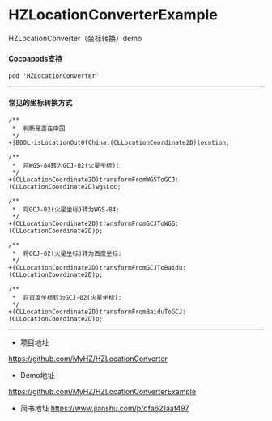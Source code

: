 # HZLocationConverterExample
HZLocationConverter（坐标转换）demo


#### Cocoapods支持


```
pod 'HZLocationConverter'
```


---

#### 常见的坐标转换方式
```
/**
 *  判断是否在中国
 */
+(BOOL)isLocationOutOfChina:(CLLocationCoordinate2D)location;

/**
 *  将WGS-84转为GCJ-02(火星坐标):
 */
+(CLLocationCoordinate2D)transformFromWGSToGCJ:(CLLocationCoordinate2D)wgsLoc;

/**
 *  将GCJ-02(火星坐标)转为WGS-84:
 */
+(CLLocationCoordinate2D)transformFromGCJToWGS:(CLLocationCoordinate2D)p;

/**
 *  将GCJ-02(火星坐标)转为百度坐标:
 */
+(CLLocationCoordinate2D)transformFromGCJToBaidu:(CLLocationCoordinate2D)p;

/**
 *  将百度坐标转为GCJ-02(火星坐标):
 */
+(CLLocationCoordinate2D)transformFromBaiduToGCJ:(CLLocationCoordinate2D)p;
```
---

- 项目地址

https://github.com/MyHZ/HZLocationConverter

- Demo地址

https://github.com/MyHZ/HZLocationConverterExample

- 简书地址
https://www.jianshu.com/p/dfa621aaf497
